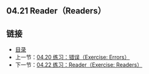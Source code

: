 ## 04.21 Reader（Readers）


## 链接
* [目录](https://github.com/gnefiy/go-zh/blob/master/tour/directory.md)
* 上一节：[04.20 练习：错误（Exercise: Errors）](https://github.com/gnefiy/go-zh/blob/master/tour/methods/04.20.md)
* 下一节：[04.22 练习：Reader（Exercise: Readers）](https://github.com/gnefiy/go-zh/blob/master/tour/methods/04.22.md)
